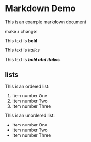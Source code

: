 # Markdown Demo

This is an example markdown document

make a change!

This text is **bold**

This text is _italics_

This text is **_bold abd italics_**

## lists

This is an ordered list:

1. Item number One
2. Item number Two
3. Item number Three

This is an unordered list:

- Item number One
- Item number Two
- Item number Three
